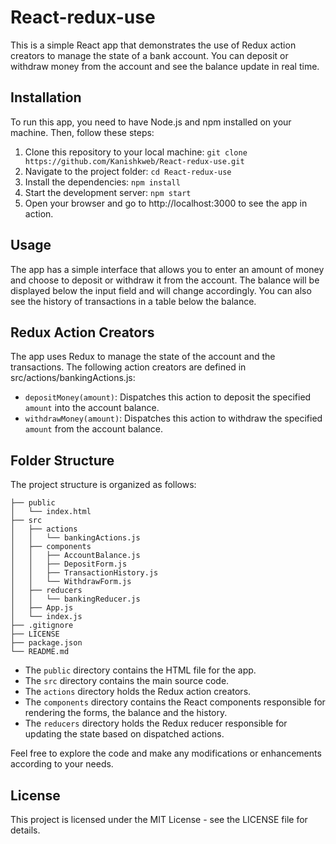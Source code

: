 
# React-redux-use

This is a simple React app that demonstrates the use of Redux action creators to manage the state of a bank account. You can deposit or withdraw money from the account and see the balance update in real time.

## Installation

To run this app, you need to have Node.js and npm installed on your machine. Then, follow these steps:

1. Clone this repository to your local machine: `git clone https://github.com/Kanishkweb/React-redux-use.git`
2. Navigate to the project folder: `cd React-redux-use`
3. Install the dependencies: `npm install`
4. Start the development server: `npm start`
5. Open your browser and go to http://localhost:3000 to see the app in action.

## Usage

The app has a simple interface that allows you to enter an amount of money and choose to deposit or withdraw it from the account. The balance will be displayed below the input field and will change accordingly. You can also see the history of transactions in a table below the balance.

## Redux Action Creators

The app uses Redux to manage the state of the account and the transactions. The following action creators are defined in src/actions/bankingActions.js:

- `depositMoney(amount)`: Dispatches this action to deposit the specified `amount` into the account balance.
- `withdrawMoney(amount)`: Dispatches this action to withdraw the specified `amount` from the account balance.

## Folder Structure

The project structure is organized as follows:

```
├── public
│   └── index.html
├── src
│   ├── actions
│   │   └── bankingActions.js
│   ├── components
│   │   ├── AccountBalance.js
│   │   ├── DepositForm.js
│   │   ├── TransactionHistory.js
│   │   └── WithdrawForm.js
│   ├── reducers
│   │   └── bankingReducer.js
│   ├── App.js
│   └── index.js
├── .gitignore
├── LICENSE
├── package.json
└── README.md
```

- The `public` directory contains the HTML file for the app.
- The `src` directory contains the main source code.
- The `actions` directory holds the Redux action creators.
- The `components` directory contains the React components responsible for rendering the forms, the balance and the history.
- The `reducers` directory holds the Redux reducer responsible for updating the state based on dispatched actions.

Feel free to explore the code and make any modifications or enhancements according to your needs.

## License

This project is licensed under the MIT License - see the LICENSE file for details.

